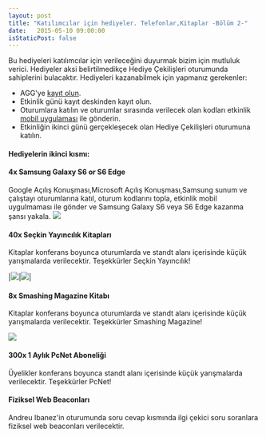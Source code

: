 ```yaml
---
layout: post
title: "Katılımcılar için hediyeler. Telefonlar,Kitaplar -Bölüm 2-"
date:   2015-05-10 09:00:00
isStaticPost: false
---
```


Bu hediyeleri katılımcılar için verileceğini duyurmak bizim için mutluluk verici. Hediyeler aksi belirtilmedikçe Hediye Çekilişleri oturumunda sahiplerini bulacaktır. Hediyeleri kazanabilmek için yapmanız gerekenler:

* AGG'ye [kayıt olun](http://www.eventbrite.com/e/android-developer-days-2015-registration-14846274607).
* Etkinlik günü kayıt deskinden kayıt olun.
* Oturumlara katılın ve oturumlar sırasında verilecek olan kodları etkinlik [mobil uygulaması](https://play.google.com/store/apps/details?id=co.fourapps.add) ile gönderin.
* Etkinliğin ikinci günü gerçekleşecek olan Hediye Çekilişleri oturumuna katılın.

#### Hediyelerin ikinci kısmı:

#### 4x Samsung Galaxy S6 or S6 Edge

Google Açılış Konuşması,Microsoft Açılış Konuşması,Samsung sunum ve çalıştayı oturumlarına katıl, oturum kodlarını topla, etkinlik mobil uygulmaması ile gönder ve Samsung Galaxy S6 veya S6 Edge kazanma şansı yakala.
<img class="img-responsive" src="{{ site.baseurl_root }}/img/posts/samsungs6.png" style="max-width: 300px"/>

#### 40x Seçkin Yayıncılık Kitapları

Kitaplar konferans boyunca oturumlarda ve standt alanı içerisinde küçük yarışmalarda verilecektir. Teşekkürler Seçkin Yayıncılık!

|<img class="img-responsive" src="{{ site.baseurl_root }}/img/posts/seckin1.jpg" style="max-width: 200px"/>|<img class="img-responsive" src="{{ site.baseurl_root }}/img/posts/seckin2.jpg" style="max-width: 200px"/>|

#### 8x Smashing Magazine Kitabı

Kitaplar konferans boyunca oturumlarda ve standt alanı içerisinde küçük yarışmalarda verilecektir. Teşekkürler Smashing Magazine!

<img class="img-responsive" src="{{ site.baseurl_root }}/img/posts/smashing.png" style="max-width: 200px"/>

#### 300x 1 Aylık PcNet Aboneliği

Üyelikler konferans boyunca standt alanı içerisinde küçük yarışmalarda verilecektir. Teşekkürler PcNet!

#### Fiziksel Web Beaconları

Andreu Ibanez'in oturumunda soru cevap kısmında ilgi çekici soru soranlara fiziksel web beaconları verilecektir.
